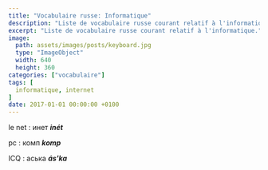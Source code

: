 ```yaml
---
title: "Vocabulaire russe: Informatique"
description: "Liste de vocabulaire russe courant relatif à l'informatique."
excerpt: "Liste de vocabulaire russe courant relatif à l'informatique."
image:
  path: assets/images/posts/keyboard.jpg
  type: "ImageObject"
  width: 640
  height: 360
categories: ["vocabulaire"]
tags: [
  informatique, internet
]
date: 2017-01-01 00:00:00 +0100
---
```


le net
: инет
*__inét__*

pc
: комп
*__komp__*

ICQ
: аська
*__ás'ka__*
